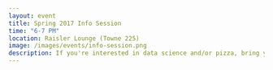 ```yaml
---
layout: event
title: Spring 2017 Info Session
time: "6-7 PM"
location: Raisler Lounge (Towne 225)
image: /images/events/info-session.png
description: If you're interested in data science and/or pizza, bring your appetite to the Penn Data Science Group info session! We'll talk about our plans for the semester and help you find a team to work on a data science project with. RSVP <a href="https://docs.google.com/forms/d/e/1FAIpQLSdiioWz5SEfy1bZetTJvPzUbHsLtxHFaLNDW1L6gwCjeEst7Q/viewform">here</a>.
---
```


